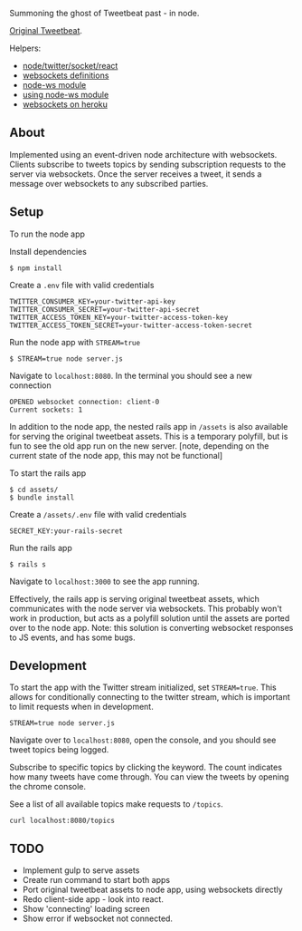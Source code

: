 Summoning the ghost of Tweetbeat past - in node.

[Original Tweetbeat](https://github.com/TGOlson/tweetbeat.git).

Helpers:

* [node/twitter/socket/react](http://javaguirre.net/2014/02/11/twitter-streaming-api-with-node-socket-io-and-reactjs/)
* [websockets definitions](http://en.wikipedia.org/wiki/WebSocket)
* [node-ws module](https://github.com/einaros/ws)
* [using node-ws module](https://github.com/heroku-examples/node-ws-test)
* [websockets on heroku](https://devcenter.heroku.com/articles/websockets)

## About

Implemented using an event-driven node architecture with websockets. Clients subscribe to tweets topics by sending subscription requests to the server via websockets. Once the server receives a tweet, it sends a message over websockets to any subscribed parties.


## Setup

To run the node app

Install dependencies

```
$ npm install
```

Create a `.env` file with valid credentials

```
TWITTER_CONSUMER_KEY=your-twitter-api-key
TWITTER_CONSUMER_SECRET=your-twitter-api-secret
TWITTER_ACCESS_TOKEN_KEY=your-twitter-access-token-key
TWITTER_ACCESS_TOKEN_SECRET=your-twitter-access-token-secret
```

Run the node app with `STREAM=true`

```
$ STREAM=true node server.js
```

Navigate to `localhost:8080`. In the terminal you should see a new connection

```
OPENED websocket connection: client-0
Current sockets: 1
```

In addition to the node app, the nested rails app in `/assets` is also available for serving the original tweetbeat assets. This is a temporary polyfill, but is fun to see the old app run on the new server. [note, depending on the current state of the node app, this may not be functional]

To start the rails app

```
$ cd assets/
$ bundle install
```

Create a `/assets/.env` file with valid credentials

```
SECRET_KEY:your-rails-secret
```

Run the rails app
```
$ rails s
```

Navigate to `localhost:3000` to see the app running.

Effectively, the rails app is serving original tweetbeat assets, which communicates with the node server via websockets. This probably won't work in production, but acts as a polyfill solution until the assets are ported over to the node app. Note: this solution is converting websocket responses to JS events, and has some bugs.

## Development

To start the app with the Twitter stream initialized, set `STREAM=true`. This allows for conditionally connecting to the twitter stream, which is important to limit requests when in development.
```
STREAM=true node server.js
````

Navigate over to `localhost:8080`, open the console, and you should see tweet topics being logged.

Subscribe to specific topics by clicking the keyword. The count indicates how many tweets have come through. You can view the tweets by opening the chrome console.

See a list of all available topics make requests to `/topics`.

```
curl localhost:8080/topics
````

## TODO
* Implement gulp to serve assets
* Create run command to start both apps
* Port original tweetbeat assets to node app, using websockets directly
* Redo client-side app - look into react.
* Show 'connecting' loading screen
* Show error if websocket not connected.
